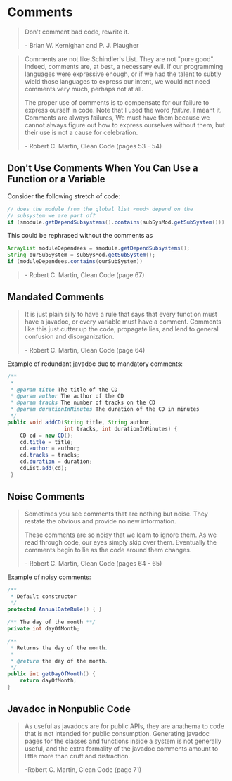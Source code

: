 # Comments

> Don't comment bad code, rewrite it.
> 
> \- Brian W. Kernighan and P. J. Plaugher

> Comments are not like Schindler's List. They are not "pure good". Indeed, comments are, at best, a necessary evil. If our programming languages were expressive enough, or if we had the talent to subtly wield those languages to express our intent, we would not need comments very much, perhaps not at all.
> 
> The proper use of comments is to compensate for our failure to express ourself in code. Note that I used the word *failure*. I meant it. Comments are always failures, We must have them because we cannot always figure out how to express ourselves without them, but their use is not a cause for celebration.
> 
> \- Robert C. Martin, Clean Code (pages 53 - 54)


## Don't Use Comments When You Can Use a Function or a Variable

Consider the following stretch of code:
```java
// does the module from the global list <mod> depend on the
// subsystem we are part of?
if (smodule.getDependSubsystems().contains(subSysMod.getSubSystem()))
```
This could be rephrased without the comments as
```java
ArrayList moduleDependees = smodule.getDependSubsystems();
String ourSubSystem = subSysMod.getSubSystem();
if (moduleDependees.contains(ourSubSystem))
```
> \- Robert C. Martin, Clean Code (page 67)


## Mandated Comments

> It is just plain silly to have a rule that says that every function must have a javadoc, or every variable must have a comment. Comments like this just cutter up the code, propagate lies, and lend to general confusion and disorganization.
> 
> \- Robert C. Martin, Clean Code (page 64)

Example of redundant javadoc due to mandatory comments:
```java
/**
 *
 * @param title The title of the CD
 * @param author The author of the CD
 * @param tracks The number of tracks on the CD
 * @param durationInMinutes The duration of the CD in minutes
 */
public void addCD(String title, String author, 
				  int tracks, int durationInMinutes) {
    CD cd = new CD();
    cd.title = title;
    cd.author = author;
    cd.tracks = tracks;
    cd.duration = duration;
    cdList.add(cd);
 }
```

## Noise Comments

> Sometimes you see comments that are nothing but noise. They restate the obvious and provide no new information.
> 
> These comments are so noisy that we learn to ignore them. As we read through code, our eyes simply skip over them. Eventually the comments begin to lie as the code around them changes.
> 
> \- Robert C. Martin, Clean Code (pages 64 - 65)

Example of noisy comments:
```java
/**
 * Default constructor
 */
protected AnnualDateRule() { }

/** The day of the month **/
private int dayOfMonth;

/**
 * Returns the day of the month.
 * 
 * @return the day of the month.
 */
public int getDayOfMonth() {
    return dayOfMonth;
}
```

## Javadoc in Nonpublic Code

> As useful as javadocs are for public APIs, they are anathema to code that is not intended for public consumption. Generating javadoc pages for the classes and functions inside a system is not generally useful, and the extra formality of the javadoc comments amount to little more than cruft and distraction.
> 
> \-Robert C. Martin, Clean Code (page 71)